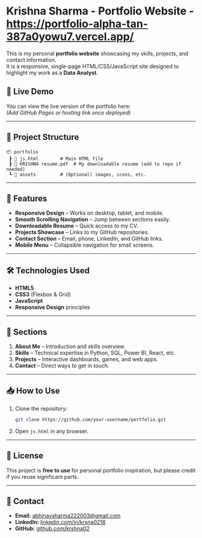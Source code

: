 # Krishna Sharma - Portfolio Website - https://portfolio-alpha-tan-387a0yowu7.vercel.app/

This is my personal **portfolio website** showcasing my skills, projects, and contact information.  
It is a responsive, single-page HTML/CSS/JavaScript site designed to highlight my work as a **Data Analyst**.

## 🚀 Live Demo
You can view the live version of the portfolio here:  
*(Add GitHub Pages or hosting link once deployed)*

---

## 📂 Project Structure
```
📦 portfolio
 ┣ 📜 js.html        # Main HTML file
 ┣ 📄 KRISHNA resume.pdf  # My downloadable resume (add to repo if needed)
 ┗ 📁 assets         # (Optional) images, icons, etc.
```

---

## 🎯 Features
- **Responsive Design** – Works on desktop, tablet, and mobile.
- **Smooth Scrolling Navigation** – Jump between sections easily.
- **Downloadable Resume** – Quick access to my CV.
- **Projects Showcase** – Links to my GitHub repositories.
- **Contact Section** – Email, phone, LinkedIn, and GitHub links.
- **Mobile Menu** – Collapsible navigation for small screens.

---

## 🛠️ Technologies Used
- **HTML5**
- **CSS3** (Flexbox & Grid)
- **JavaScript**
- **Responsive Design** principles

---

## 📌 Sections
1. **About Me** – Introduction and skills overview.
2. **Skills** – Technical expertise in Python, SQL, Power BI, React, etc.
3. **Projects** – Interactive dashboards, games, and web apps.
4. **Contact** – Direct ways to get in touch.

---

## 📥 How to Use
1. Clone the repository:
   ```bash
   git clone https://github.com/your-username/portfolio.git
   ```
2. Open `js.html` in any browser.

---

## 📜 License
This project is **free to use** for personal portfolio inspiration, but please credit if you reuse significant parts.

---

## 📧 Contact
- **Email:** [abhinavsharma222003@gmail.com](mailto:abhinavsharma222003@gmail.com)  
- **LinkedIn:** [linkedin.com/in/krsna0218](https://www.linkedin.com/in/krsna0218)  
- **GitHub:** [github.com/krshna02](https://github.com/krshna02)
